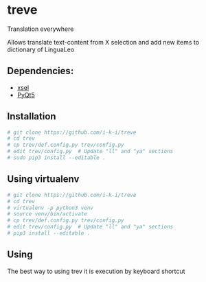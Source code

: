 # treve
Translation everywhere

Allows translate text-content from X selection and add new items to dictionary of LinguaLeo

## Dependencies:
 - [xsel](http://www.vergenet.net/~conrad/software/xsel/)
 - [PyQt5](https://pypi.python.org/pypi/PyQt5)


## Installation

```sh
# git clone https://github.com/i-k-i/treve
# cd trev
# cp trev/def.config.py trev/config.py
# edit trev/config.py  # Update "ll" and "ya" sections
# sudo pip3 install --editable .
```

## Using virtualenv
```sh
# git clone https://github.com/i-k-i/treve
# cd trev
# virtualenv -p python3 venv
# source venv/bin/activate
# cp trev/def.config.py trev/config.py
# edit trev/config.py  # Update "ll" and "ya" sections
# pip3 install --editable .
```

## Using
The best way to using trev it is execution by keyboard shortcut
